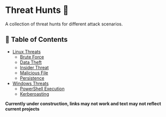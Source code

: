 # Threat Hunts 🚀

A collection of threat hunts for different attack scenarios.

## 📜 Table of Contents
- [Linux Threats](#linux-threats)
  - [Brute Force](https://github.com/Goodka7/Threat-Hunting/tree/main/Linux-Threats/Brute-Force/README.md)
  - [Data Theft](https://github.com/Goodka7/Threat-Hunting/blob/main/Linux-Threats/Data-Theft/README.md)
  - [Insider Threat](https://github.com/Goodka7/Threat-Hunting/blob/main/Linux-Threats/Insider-Threat/README.md)
  - [Malicious File](https://github.com/Goodka7/Threat-Hunting/blob/main/Linux-Threats/Malicious-File/README.md)
  - [Persistence](#privilege-escalation)
- [Windows Threats](#windows-threats)
  - [PowerShell Execution](#powershell-execution)
  - [Kerberoasting](#kerberoasting)


**Currently under construction, links may not work and text may not reflect current projects**
